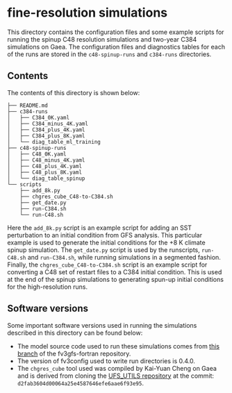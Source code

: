 # fine-resolution simulations

This directory contains the configuration files and some example scripts for
running the spinup C48 resolution simulations and two-year C384 simulations on
Gaea.  The configuration files and diagnostics tables for each of the runs are
stored in the `c48-spinup-runs` and `c384-runs` directories.

## Contents

The contents of this directory is shown below:

```
├── README.md
├── c384-runs
│   ├── C384_0K.yaml
│   ├── C384_minus_4K.yaml
│   ├── C384_plus_4K.yaml
│   ├── C384_plus_8K.yaml
│   └── diag_table_ml_training
├── c48-spinup-runs
│   ├── C48_0K.yaml
│   ├── C48_minus_4K.yaml
│   ├── C48_plus_4K.yaml
│   ├── C48_plus_8K.yaml
│   └── diag_table_spinup
└── scripts
    ├── add_8k.py
    ├── chgres_cube_C48-to-C384.sh
    ├── get_date.py
    ├── run-C384.sh
    └── run-C48.sh
```

Here the `add_8k.py` script is an example script for adding an SST perturbation to an initial condition from GFS analysis.  This particular example is used to generate the initial conditions for the +8 K climate spinup simulation.  The `get_date.py` script is used by the runscripts, `run-C48.sh` and `run-C384.sh`, while running simulations in a segmented fashion.  Finally, the `chgres_cube_C48-to-C384.sh` script is an example script for converting a C48 set of restart files to a C384 initial condition.  This is used at the end of the spinup simulations to generating spun-up initial conditions for the high-resolution runs.

## Software versions

Some important software versions used in running the simulations described in this directory can be found below:

- The model source code used to run these simulations comes from [this
  branch](https://github.com/ai2cm/fv3gfs-fortran/tree/physics-component-time-average-diags)
  of the fv3gfs-fortran repository.
- The version of fv3config used to write run directories is 0.4.0.
- The `chgres_cube` tool used was compiled by Kai-Yuan Cheng on Gaea and is
  derived from cloning the [UFS_UTILS
  repository](https://github.com/ufs-community/UFS_UTILS) at the commit:
  `d2fab3604d00064a25e4587646efe6aae6f93e95`.
